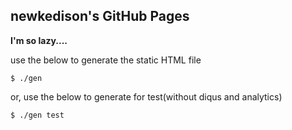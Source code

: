 ## newkedison's GitHub Pages

**I'm so lazy....**

use the below to generate the static HTML file

    $ ./gen

or, use the below to generate for test(without diqus and analytics)

    $ ./gen test
